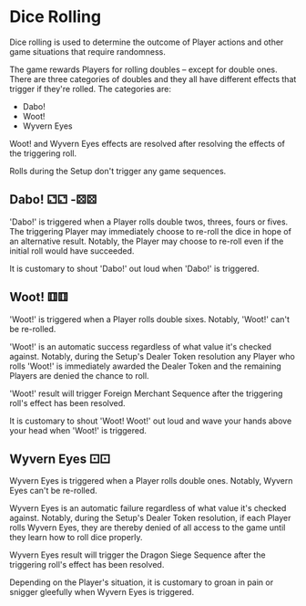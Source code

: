 # Dice Rolling

Dice rolling is used to determine the outcome of Player actions and other game situations that require randomness.

The game rewards Players for rolling doubles – except for double ones. There are three categories of doubles and they all have different effects that trigger if they're rolled. The categories are:

* Dabo!
* Woot!
* Wyvern Eyes

Woot! and Wyvern Eyes effects are resolved after resolving the effects of the triggering roll.

Rolls during the Setup don't trigger any game sequences.

## Dabo! ⚁⚁ -⚄⚄

'Dabo!' is triggered when a Player rolls double twos, threes, fours or fives. The triggering Player may immediately choose to re-roll the dice in hope of an alternative result. Notably, the Player may choose to re-roll even if the initial roll would have succeeded.

It is customary to shout 'Dabo!' out loud when 'Dabo!' is triggered.

## Woot! ⚅⚅

'Woot!' is triggered when a Player rolls double sixes. Notably, 'Woot!' can't be re-rolled.

'Woot!' is an automatic success regardless of what value it's checked against. Notably, during the Setup's Dealer Token resolution any Player who rolls 'Woot!' is immediately awarded the Dealer Token and the remaining Players are denied the chance to roll.

'Woot!' result will trigger Foreign Merchant Sequence after the triggering roll's effect has been resolved.

It is customary to shout 'Woot! Woot!' out loud and wave your hands above your head when 'Woot!' is triggered.

## Wyvern Eyes ⚀⚀

Wyvern Eyes is triggered when a Player rolls double ones. Notably, Wyvern Eyes can't be re-rolled.

Wyvern Eyes is an automatic failure regardless of what value it's checked against. Notably, during the Setup's Dealer Token resolution, if each Player rolls Wyvern Eyes, they are thereby denied of all access to the game until they learn how to roll dice properly.

Wyvern Eyes result will trigger the Dragon Siege Sequence after the triggering roll's effect has been resolved.

Depending on the Player's situation, it is customary to groan in pain or snigger gleefully when Wyvern Eyes is triggered.
